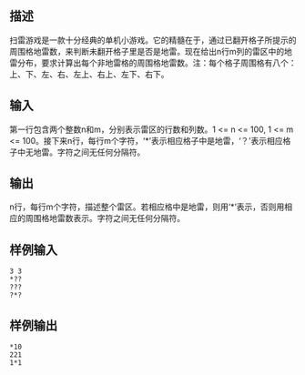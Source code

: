 ## 描述


扫雷游戏是一款十分经典的单机小游戏。它的精髓在于，通过已翻开格子所提示的周围格地雷数，来判断未翻开格子里是否是地雷。现在给出n行m列的雷区中的地雷分布，要求计算出每个非地雷格的周围格地雷数。注：每个格子周围格有八个：上、下、左、右、左上、右上、左下、右下。

## 输入


第一行包含两个整数n和m，分别表示雷区的行数和列数。1 <= n <= 100, 1 <= m <= 100。接下来n行，每行m个字符，‘*’表示相应格子中是地雷，‘？’表示相应格子中无地雷。字符之间无任何分隔符。

## 输出


n行，每行m个字符，描述整个雷区。若相应格中是地雷，则用‘*’表示，否则用相应的周围格地雷数表示。字符之间无任何分隔符。

## 样例输入


```
3 3
*??
???
?*?
```


## 样例输出


```
*10
221
1*1
```


